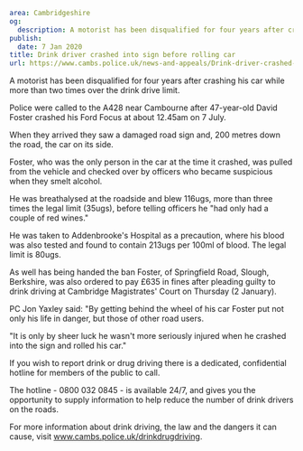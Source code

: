 ```yaml
area: Cambridgeshire
og:
  description: A motorist has been disqualified for four years after crashing his car while more than two times over the drink drive limit.
publish:
  date: 7 Jan 2020
title: Drink driver crashed into sign before rolling car
url: https://www.cambs.police.uk/news-and-appeals/Drink-driver-crashed-into-sign-before-rolling-car
```

A motorist has been disqualified for four years after crashing his car while more than two times over the drink drive limit.

Police were called to the A428 near Cambourne after 47-year-old David Foster crashed his Ford Focus at about 12.45am on 7 July.

When they arrived they saw a damaged road sign and, 200 metres down the road, the car on its side.

Foster, who was the only person in the car at the time it crashed, was pulled from the vehicle and checked over by officers who became suspicious when they smelt alcohol.

He was breathalysed at the roadside and blew 116ugs, more than three times the legal limit (35ugs), before telling officers he "had only had a couple of red wines."

He was taken to Addenbrooke's Hospital as a precaution, where his blood was also tested and found to contain 213ugs per 100ml of blood. The legal limit is 80ugs.

As well has being handed the ban Foster, of Springfield Road, Slough, Berkshire, was also ordered to pay £635 in fines after pleading guilty to drink driving at Cambridge Magistrates' Court on Thursday (2 January).

PC Jon Yaxley said: "By getting behind the wheel of his car Foster put not only his life in danger, but those of other road users.

"It is only by sheer luck he wasn't more seriously injured when he crashed into the sign and rolled his car."

If you wish to report drink or drug driving there is a dedicated, confidential hotline for members of the public to call.

The hotline - 0800 032 0845 - is available 24/7, and gives you the opportunity to supply information to help reduce the number of drink drivers on the roads.

For more information about drink driving, the law and the dangers it can cause, visit www.cambs.police.uk/drinkdrugdriving.
